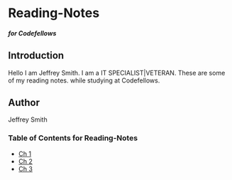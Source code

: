 # Reading-Notes
##### for Codefellows

## Introduction 

Hello I am Jeffrey Smith. I am a IT SPECIALIST|VETERAN.
These are some of my reading notes. while studying at Codefellows.

## Author

Jeffrey Smith

### Table of Contents for Reading-Notes
- [Ch 1](README.md)
- [Ch 2](markdown.md)
- [Ch 3](coderscomputer.md)